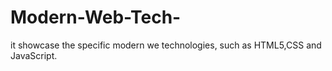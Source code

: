 # Modern-Web-Tech-
it showcase the specific modern we technologies, such as HTML5,CSS and JavaScript.
